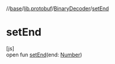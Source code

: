//[base](../../../index.md)/[lib.protobuf](../index.md)/[BinaryDecoder](index.md)/[setEnd](set-end.md)

# setEnd

[js]\
open fun [setEnd](set-end.md)(end: [Number](https://kotlinlang.org/api/latest/jvm/stdlib/kotlin/-number/index.html))

